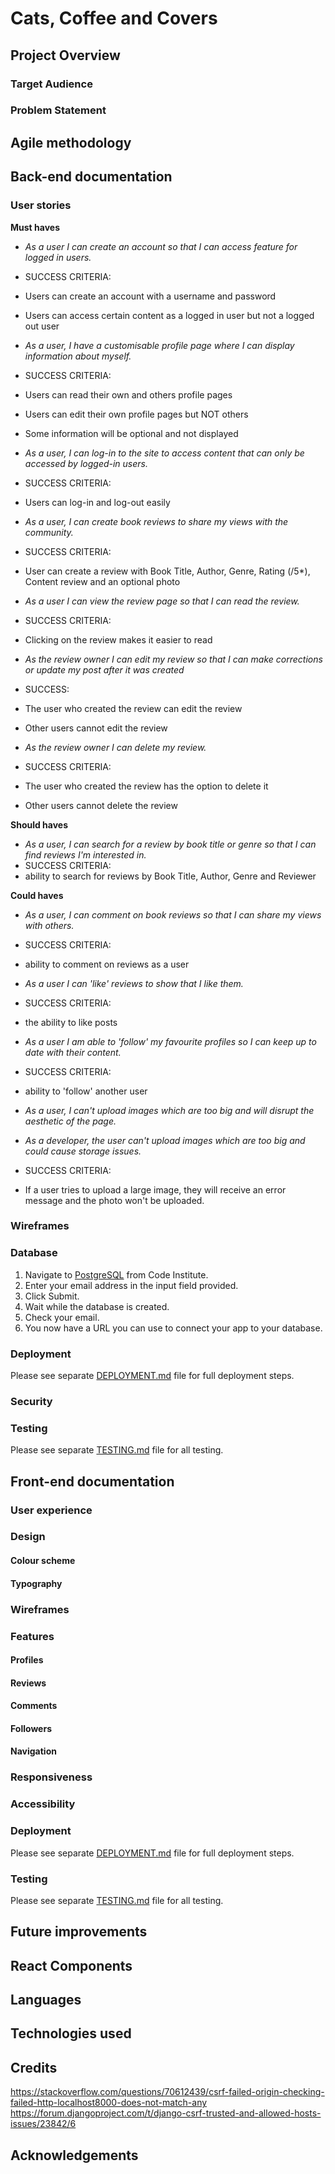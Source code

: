 # Cats, Coffee and Covers
## Project Overview
### Target Audience
### Problem Statement

## Agile methodology

## Back-end documentation
### User stories
**Must haves**

- *As a user I can create an account so that I can access feature for logged in users.*
- SUCCESS CRITERIA:
- Users can create an account with a username and password
- Users can access certain content as a logged in user but not a logged out user

- *As a user, I have a customisable profile page where I can display information about myself.*
- SUCCESS CRITERIA:
- Users can read their own and others profile pages
- Users can edit their own profile pages but NOT others
- Some information will be optional and not displayed

- *As a user, I can log-in to the site to access content that can only be accessed by logged-in users.*
- SUCCESS CRITERIA:
- Users can log-in and log-out easily

- *As a user, I can create book reviews to share my views with the community.*
- SUCCESS CRITERIA:
- User can create a review with Book Title, Author, Genre, Rating (/5*), Content review and an optional photo

- *As a user I can view the review page so that I can read the review.*
- SUCCESS CRITERIA:
- Clicking on the review makes it easier to read

- *As the review owner I can edit my review so that I can make corrections or update my post after it was created*
- SUCCESS:
- The user who created the review can edit the review
- Other users cannot edit the review

- *As the review owner I can delete my review.*
- SUCCESS CRITERIA:
- The user who created the review has the option to delete it
- Other users cannot delete the review

**Should haves**

- *As a user, I can search for a review by book title or genre so that I can find reviews I'm interested in.*
- SUCCESS CRITERIA:
- ability to search for reviews by Book Title, Author, Genre and Reviewer

**Could haves**

- *As a user, I can comment on book reviews so that I can share my views with others.*
- SUCCESS CRITERIA:
- ability to comment on reviews as a user

- *As a user I can 'like' reviews to show that I like them.*
- SUCCESS CRITERIA:
- the ability to like posts

- *As a user I am able to 'follow' my favourite profiles so I can keep up to date with their content.*
- SUCCESS CRITERIA:
- ability to 'follow' another user

- *As a user, I can't upload images which are too big and will disrupt the aesthetic of the page.*
- *As a developer, the user can't upload images which are too big and could cause storage issues.*
- SUCCESS CRITERIA:
- If a user tries to upload a large image, they will receive an error message and the photo won't be uploaded.

### Wireframes 

### Database
1. Navigate to [PostgreSQL](https://dbs.ci-dbs.net/) from Code Institute.
2. Enter your email address in the input field provided.
3. Click Submit.
4. Wait while the database is created.
5. Check your email.
6. You now have a URL you can use to connect your app to your database.

### Deployment
Please see separate [DEPLOYMENT.md](DEPLOYMENT.md) file for full deployment steps.

### Security

### Testing 
Please see separate [TESTING.md](TESTING.md) file for all testing.

## Front-end documentation
### User experience
### Design
#### Colour scheme
#### Typography
### Wireframes
### Features
#### Profiles
#### Reviews
#### Comments
#### Followers
#### Navigation
### Responsiveness
### Accessibility
### Deployment
Please see separate [DEPLOYMENT.md](DEPLOYMENT.md) file for full deployment steps.

### Testing
Please see separate [TESTING.md](TESTING.md) file for all testing.

## Future improvements

## React Components

## Languages

## Technologies used

## Credits
https://stackoverflow.com/questions/70612439/csrf-failed-origin-checking-failed-http-localhost8000-does-not-match-any
https://forum.djangoproject.com/t/django-csrf-trusted-and-allowed-hosts-issues/23842/6

## Acknowledgements 